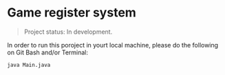 # Game register system

> Project status: In development.

In order to run this poroject in yourt local machine, please do the following on Git Bash and/or Terminal:

```
java Main.java
```
